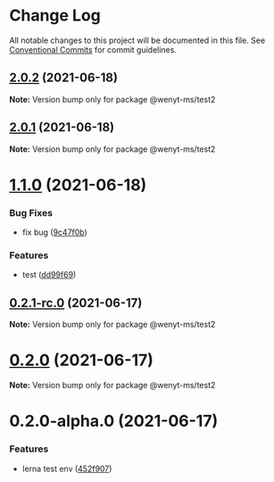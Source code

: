 # Change Log

All notable changes to this project will be documented in this file.
See [Conventional Commits](https://conventionalcommits.org) for commit guidelines.

## [2.0.2](https://github.com/wenytang-ms-123/testavc/compare/@wenyt-ms/test2@2.0.1...@wenyt-ms/test2@2.0.2) (2021-06-18)

**Note:** Version bump only for package @wenyt-ms/test2





## [2.0.1](https://github.com/wenytang-ms-123/testavc/compare/@wenyt-ms/test2@1.1.0...@wenyt-ms/test2@2.0.1) (2021-06-18)

**Note:** Version bump only for package @wenyt-ms/test2





# [1.1.0](https://github.com/wenytang-ms-123/testavc/compare/@wenyt-ms/test2@0.2.1-rc.0...@wenyt-ms/test2@1.1.0) (2021-06-18)


### Bug Fixes

* fix bug ([9c47f0b](https://github.com/wenytang-ms-123/testavc/commit/9c47f0badca5c09290f01722b4772446317074bb))


### Features

* test ([dd99f69](https://github.com/wenytang-ms-123/testavc/commit/dd99f69e9704cfe79781620d55b4ffef4a95b270))





## [0.2.1-rc.0](https://github.com/wenytang-ms-123/testavc/compare/@wenyt-ms/test2@0.2.0...@wenyt-ms/test2@0.2.1-rc.0) (2021-06-17)

**Note:** Version bump only for package @wenyt-ms/test2





# [0.2.0](https://github.com/wenytang-ms-123/testavc/compare/@wenyt-ms/test2@0.2.0-alpha.0...@wenyt-ms/test2@0.2.0) (2021-06-17)

**Note:** Version bump only for package @wenyt-ms/test2





# 0.2.0-alpha.0 (2021-06-17)


### Features

* lerna test env ([452f907](https://github.com/wenytang-ms-123/testavc/commit/452f907e62e0ec921a9b94fdeafb461d1156b0cc))
